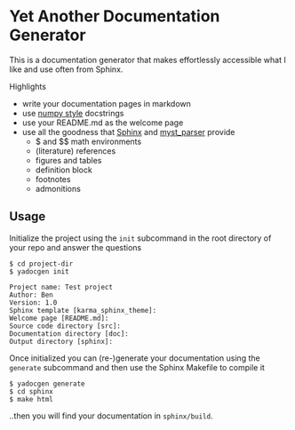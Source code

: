 # Yet Another Documentation Generator

This is a documentation generator that makes effortlessly accessible what I like and use often from Sphinx. 

Highlights

- write your documentation pages in markdown
- use [numpy style](https://numpydoc.readthedocs.io/en/latest/format.html) docstrings
- use your README.md as the welcome page
- use all the goodness that [Sphinx](https://www.sphinx-doc.org/) and [myst_parser](https://myst-parser.readthedocs.io/en/latest/index.html) provide
    - $ and $$ math environments
    - (literature) references
    - figures and tables
    - definition block
    - footnotes
    - admonitions


## Usage

Initialize the project using the `init` subcommand in the root directory of your repo and answer the questions
```shell
$ cd project-dir
$ yadocgen init

Project name: Test project
Author: Ben
Version: 1.0
Sphinx template [karma_sphinx_theme]: 
Welcome page [README.md]: 
Source code directory [src]: 
Documentation directory [doc]: 
Output directory [sphinx]: 
```

Once initialized you can (re-)generate your documentation using the `generate` subcommand and then use the Sphinx Makefile to compile it
```shell
$ yadocgen generate
$ cd sphinx
$ make html

```

..then you will find your documentation in `sphinx/build`.
